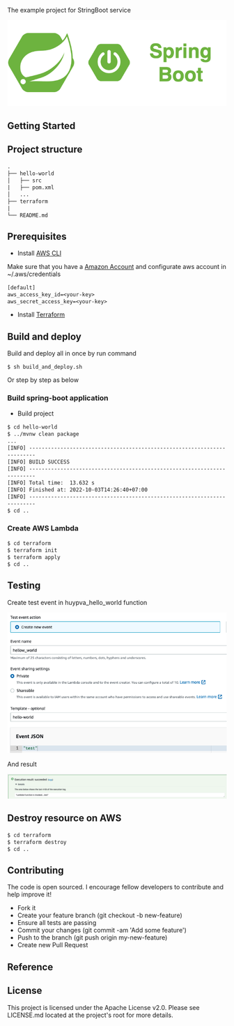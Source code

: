 The example project for StringBoot service

<div align="center">
    <img src="./assets/images/spring_boot_icon.png"/>
</div>

## Getting Started

## Project structure
```
.
├── hello-world
│   ├── src
|   ├── pom.xml
│   ...
├── terraform
|
└── README.md
```

## Prerequisites
- Install [AWS CLI](https://docs.aws.amazon.com/cli/latest/userguide/cli-configure-quickstart.html)

Make sure that you have a [Amazon Account](https://aws.amazon.com/account/) and configurate aws account in ~/.aws/credentials
```
[default]
aws_access_key_id=<your-key>
aws_secret_access_key=<your-key>
```

- Install [Terraform](https://learn.hashicorp.com/tutorials/terraform/install-cli)

## Build and deploy

Build and deploy all in once by run command
```shell script
$ sh build_and_deploy.sh
```

Or step by step as below

### Build spring-boot application

- Build project
```shell script
$ cd hello-world
$ ../mvnw clean package
...
[INFO] ------------------------------------------------------------------------
[INFO] BUILD SUCCESS
[INFO] ------------------------------------------------------------------------
[INFO] Total time:  13.632 s
[INFO] Finished at: 2022-10-03T14:26:40+07:00
[INFO] ------------------------------------------------------------------------
$ cd ..
```

### Create AWS Lambda 

```shell script
$ cd terraform
$ terraform init
$ terraform apply
$ cd ..
```

## Testing

Create test event in huypva_hello_world function

<div align="center">
    <img src="./assets/images/test_event.png"/>
</div>

And result

<div align="center">
    <img src="./assets/images/test_result.png"/>
</div>

## Destroy resource on AWS

```shell script
$ cd terraform
$ terraform destroy
$ cd ..
```

## Contributing

The code is open sourced. I encourage fellow developers to contribute and help improve it!

- Fork it
- Create your feature branch (git checkout -b new-feature)
- Ensure all tests are passing
- Commit your changes (git commit -am 'Add some feature')
- Push to the branch (git push origin my-new-feature)
- Create new Pull Request

## Reference

## License
This project is licensed under the Apache License v2.0. Please see LICENSE.md located at the project's root for more details.